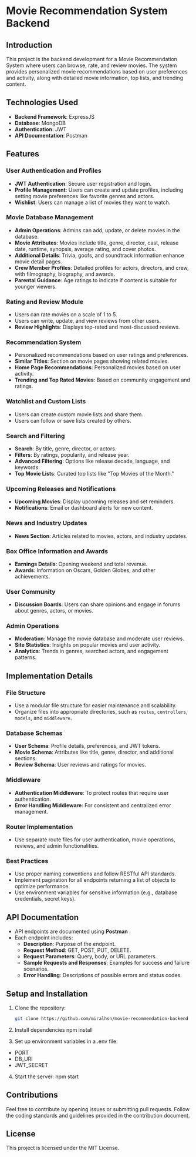 # Movie Recommendation System Backend

## Introduction
This project is the backend development for a Movie Recommendation System where users can browse, rate, and review movies. The system provides personalized movie recommendations based on user preferences and activity, along with detailed movie information, top lists, and trending content.

## Technologies Used
- **Backend Framework**: ExpressJS
- **Database**: MongoDB
- **Authentication**: JWT
- **API Documentation**: Postman 

## Features

### User Authentication and Profiles
- **JWT Authentication**: Secure user registration and login.
- **Profile Management**: Users can create and update profiles, including setting movie preferences like favorite genres and actors.
- **Wishlist**: Users can manage a list of movies they want to watch.

### Movie Database Management
- **Admin Operations**: Admins can add, update, or delete movies in the database.
- **Movie Attributes**: Movies include title, genre, director, cast, release date, runtime, synopsis, average rating, and cover photos.
- **Additional Details**: Trivia, goofs, and soundtrack information enhance movie detail pages.
- **Crew Member Profiles**: Detailed profiles for actors, directors, and crew, with filmography, biography, and awards.
- **Parental Guidance**: Age ratings to indicate if content is suitable for younger viewers.

### Rating and Review Module
- Users can rate movies on a scale of 1 to 5.
- Users can write, update, and view reviews from other users.
- **Review Highlights**: Displays top-rated and most-discussed reviews.

### Recommendation System
- Personalized recommendations based on user ratings and preferences.
- **Similar Titles**: Section on movie pages showing related movies.
- **Home Page Recommendations**: Personalized movies based on user activity.
- **Trending and Top Rated Movies**: Based on community engagement and ratings.

### Watchlist and Custom Lists
- Users can create custom movie lists and share them.
- Users can follow or save lists created by others.

### Search and Filtering
- **Search**: By title, genre, director, or actors.
- **Filters**: By ratings, popularity, and release year.
- **Advanced Filtering**: Options like release decade, language, and keywords.
- **Top Movie Lists**: Curated top lists like "Top Movies of the Month."

### Upcoming Releases and Notifications
- **Upcoming Movies**: Display upcoming releases and set reminders.
- **Notifications**: Email or dashboard alerts for new content.

### News and Industry Updates
- **News Section**: Articles related to movies, actors, and industry updates.

### Box Office Information and Awards
- **Earnings Details**: Opening weekend and total revenue.
- **Awards**: Information on Oscars, Golden Globes, and other achievements.

### User Community
- **Discussion Boards**: Users can share opinions and engage in forums about genres, actors, or movies.

### Admin Operations
- **Moderation**: Manage the movie database and moderate user reviews.
- **Site Statistics**: Insights on popular movies and user activity.
- **Analytics**: Trends in genres, searched actors, and engagement patterns.

## Implementation Details

### File Structure
- Use a modular file structure for easier maintenance and scalability.
- Organize files into appropriate directories, such as `routes`, `controllers`, `models`, and `middleware`.

### Database Schemas
- **User Schema**: Profile details, preferences, and JWT tokens.
- **Movie Schema**: Attributes like title, genre, director, and additional sections.
- **Review Schema**: User reviews and ratings for movies.

### Middleware
- **Authentication Middleware**: To protect routes that require user authentication.
- **Error Handling Middleware**: For consistent and centralized error management.

### Router Implementation
- Use separate route files for user authentication, movie operations, reviews, and admin functionalities.

### Best Practices
- Use proper naming conventions and follow RESTful API standards.
- Implement pagination for all endpoints returning a list of objects to optimize performance.
- Use environment variables for sensitive information (e.g., database credentials, secret keys).

## API Documentation
- API endpoints are documented using **Postman** .
- Each endpoint includes:
  - **Description**: Purpose of the endpoint.
  - **Request Method**: GET, POST, PUT, DELETE.
  - **Request Parameters**: Query, body, or URL parameters.
  - **Sample Requests and Responses**: Examples for success and failure scenarios.
  - **Error Handling**: Descriptions of possible errors and status codes.

## Setup and Installation
1. Clone the repository:
   ```bash
   git clone https://github.com/miralhsn/movie-recommendation-backend

2. Install dependencies
    npm install

3. Set up environment variables in a .env file:
- PORT
- DB_URI
- JWT_SECRET

4. Start the server:
    npm start


## Contributions
Feel free to contribute by opening issues or submitting pull requests. Follow the coding standards and guidelines provided in the contribution document.

## License	
This project is licensed under the MIT License.
